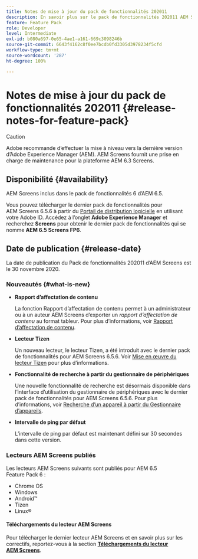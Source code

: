```yaml
---
title: Notes de mise à jour du pack de fonctionnalités 202011
description: En savoir plus sur le pack de fonctionnalités 202011 AEM Screens, publié le 30 novembre 2020.
feature: Feature Pack
role: Developer
level: Intermediate
exl-id: b080a697-0e65-4ae1-a161-669c3098246b
source-git-commit: 6643f4162c8f0ee7bcdb0fd3305d3978234f5cfd
workflow-type: tm+mt
source-wordcount: '287'
ht-degree: 100%

---
```


# Notes de mise à jour du pack de fonctionnalités 202011 {#release-notes-for-feature-pack}

>[!CAUTION]
>Adobe recommande d’effectuer la mise à niveau vers la dernière version d’Adobe Experience Manager (AEM). AEM Screens fournit une prise en charge de maintenance pour la plateforme AEM 6.3 Screens.

## Disponibilité {#availability}

AEM Screens inclus dans le pack de fonctionnalités 6 d’AEM 6.5.

Vous pouvez télécharger le dernier pack de fonctionnalités pour AEM Screens 6.5.6 à partir du [Portail de distribution logicielle](https://experience.adobe.com/#/downloads/content/software-distribution/fr/aem.html) en utilisant votre Adobe ID. Accédez à l’onglet **Adobe Experience Manager** et recherchez **Screens** pour obtenir le dernier pack de fonctionnalités qui se nomme **AEM 6.5 Screens FP6**.

## Date de publication {#release-date}

La date de publication du Pack de fonctionnalités 202011 d’AEM Screens est le 30 novembre 2020.

### Nouveautés {#what-is-new}

* **Rapport d’affectation de contenu**

  La fonction Rapport d’affectation de contenu permet à un administrateur ou à un auteur AEM Screens d’exporter un *rapport d’affectation de contenu* au format tableur.
Pour plus d’informations, voir [Rapport d’affectation de contenu](/help/user-guide/content-assignment-report.md).


* **Lecteur Tizen**

  Un nouveau lecteur, le lecteur Tizen, a été introduit avec le dernier pack de fonctionnalités pour AEM Screens 6.5.6.
Voir [Mise en œuvre du lecteur Tizen](/help/user-guide/tizen-player.md) pour plus d’informations.

* **Fonctionnalité de recherche à partir du gestionnaire de périphériques**

  Une nouvelle fonctionnalité de recherche est désormais disponible dans l’interface d’utilisation du gestionnaire de périphériques avec le dernier pack de fonctionnalités pour AEM Screens 6.5.6.
Pour plus d’informations, voir [Recherche d’un appareil à partir du Gestionnaire d’appareils](/help/user-guide/device-registration.md#search-device).

* **Intervalle de ping par défaut**

  L’intervalle de ping par défaut est maintenant défini sur 30 secondes dans cette version.

### Lecteurs AEM Screens publiés

Les lecteurs AEM Screens suivants sont publiés pour AEM 6.5 Feature Pack 6 :

* Chrome OS
* Windows
* Android™
* Tizen
* Linux®

#### Téléchargements du lecteur AEM Screens

Pour télécharger le dernier lecteur AEM Screens et en savoir plus sur les correctifs, reportez-vous à la section **[Téléchargements du lecteur AEM Screens](https://download.macromedia.com/screens/index.html)**.
